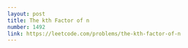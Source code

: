 ```yaml
---
layout: post
title: The kth Factor of n
number: 1492
link: https://leetcode.com/problems/the-kth-factor-of-n
---
```

